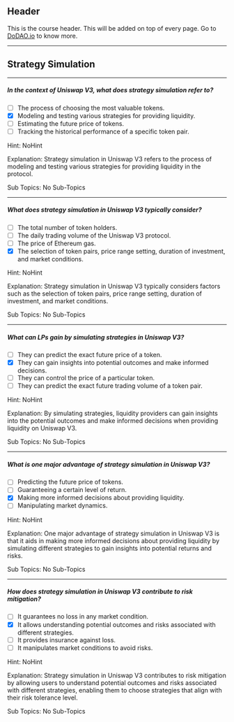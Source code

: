 ## Header
This is the course header. This will be added on top of every page. Go to [DoDAO.io](https://www.dodao.io) to know more.

 ---
 
 ## Strategy Simulation
 
 
---

##### In the context of Uniswap V3, what does strategy simulation refer to?  

- [ ]  The process of choosing the most valuable tokens.
- [x]  Modeling and testing various strategies for providing liquidity.
- [ ]  Estimating the future price of tokens.
- [ ]  Tracking the historical performance of a specific token pair.
  
Hint: NoHint
         
Explanation: Strategy simulation in Uniswap V3 refers to the process of modeling and testing various strategies for providing liquidity in the protocol.

Sub Topics: No Sub-Topics
 

---

##### What does strategy simulation in Uniswap V3 typically consider?  

- [ ]  The total number of token holders.
- [ ]  The daily trading volume of the Uniswap V3 protocol.
- [ ]  The price of Ethereum gas.
- [x]  The selection of token pairs, price range setting, duration of investment, and market conditions.
  
Hint: NoHint
         
Explanation: Strategy simulation in Uniswap V3 typically considers factors such as the selection of token pairs, price range setting, duration of investment, and market conditions.

Sub Topics: No Sub-Topics
 

---

##### What can LPs gain by simulating strategies in Uniswap V3?  

- [ ]  They can predict the exact future price of a token.
- [x]  They can gain insights into potential outcomes and make informed decisions.
- [ ]  They can control the price of a particular token.
- [ ]  They can predict the exact future trading volume of a token pair.
  
Hint: NoHint
         
Explanation: By simulating strategies, liquidity providers can gain insights into the potential outcomes and make informed decisions when providing liquidity on Uniswap V3.

Sub Topics: No Sub-Topics
 

---

##### What is one major advantage of strategy simulation in Uniswap V3?  

- [ ]  Predicting the future price of tokens.
- [ ]  Guaranteeing a certain level of return.
- [x]  Making more informed decisions about providing liquidity.
- [ ]  Manipulating market dynamics.
  
Hint: NoHint
         
Explanation: One major advantage of strategy simulation in Uniswap V3 is that it aids in making more informed decisions about providing liquidity by simulating different strategies to gain insights into potential returns and risks.

Sub Topics: No Sub-Topics
 

---

##### How does strategy simulation in Uniswap V3 contribute to risk mitigation?  

- [ ]  It guarantees no loss in any market condition.
- [x]  It allows understanding potential outcomes and risks associated with different strategies.
- [ ]  It provides insurance against loss.
- [ ]  It manipulates market conditions to avoid risks.
  
Hint: NoHint
         
Explanation: Strategy simulation in Uniswap V3 contributes to risk mitigation by allowing users to understand potential outcomes and risks associated with different strategies, enabling them to choose strategies that align with their risk tolerance level.

Sub Topics: No Sub-Topics
 
